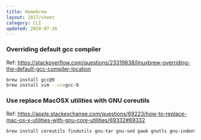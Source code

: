 ```yaml
---
title: Homebrew
layout: 2017/sheet
category: CLI
updated: 2020-07-26
---
```


### Overriding default gcc compiler

Ref: <https://stackoverflow.com/questions/23319838/linuxbrew-overriding-the-default-gcc-compiler-location>

```bash
brew install gcc@9
brew install vim --cc=gcc-9
```

### Use replace MacOSX utilities with GNU coreutils

Ref: https://apple.stackexchange.com/questions/69223/how-to-replace-mac-os-x-utilities-with-gnu-core-utilities/69332#69332

```bash
brew install coreutils findutils gnu-tar gnu-sed gawk gnutls gnu-indent gnu-getopt grep
```
